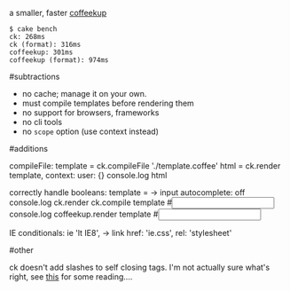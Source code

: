 a smaller, faster [coffeekup](https://github.com/mauricemach/coffeekup)

    $ cake bench
    ck: 268ms
    ck (format): 316ms
    coffeekup: 301ms
    coffeekup (format): 974ms

#subtractions

* no cache; manage it on your own.
* must compile templates before rendering them
* no support for browsers, frameworks
* no cli tools
* no `scope` option (use context instead)

#additions

compileFile:
    template = ck.compileFile './template.coffee'
    html = ck.render template, context: user: {}
    console.log html

correctly handle booleans:
    template = -> input autocomplete: off
    console.log ck.render ck.compile template #<input>
    console.log coffeekup.render template #<input autocomplete="false" />

IE conditionals:
    ie 'lt IE8', ->
      link href: 'ie.css', rel: 'stylesheet'

#other

ck doesn't add slashes to self closing tags. I'm not actually sure what's right, see [this](http://stackoverflow.com/questions/348736/xhtml-is-writing-self-closing-tags-for-elements-not-traditionally-empty-bad-pra) for some reading....

